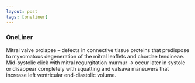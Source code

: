```yaml
---
layout: post
tags: [oneliner]
---
```



### OneLiner

Mitral valve prolapse – defects in connective tissue proteins that predispose to myxomatous degeneration of the mitral leaflets and chordae tendineae. Mid-systolic click with mitral regurgitation murmur -> occur later in systole or disappear completely with squatting and valsava maneuvers that increase left ventricular end-diastolic volume.
